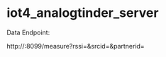 # iot4_analogtinder_server

Data Endpoint:

http://<IPAdresse>:8099/measure?rssi=<Zahl>&srcid=<NameDesESP>&partnerid=<NameDesGesehenenESP>
